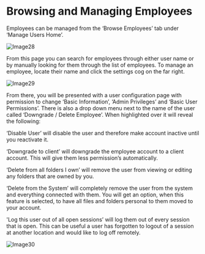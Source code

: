 # Browsing and Managing Employees

Employees can be managed from the ‘Browse Employees’ tab under ‘Manage Users Home’.

![Image28](https://github.com/richgukfast/docs.ukfast.co.uk/blob/master/source/fastdrive/files/Image28.png)

From this page you can search for employees through either user name or by manually looking for them through the list of employees. To manage an employee, locate their name and click the settings cog on the far right.

![Image29](https://github.com/richgukfast/docs.ukfast.co.uk/blob/master/source/fastdrive/files/Image29.png)

From there, you will be presented with a user configuration page with permission to change ‘Basic Information’, ‘Admin Privileges’ and ‘Basic User Permissions’. There is also a drop down menu next to the name of the user called ‘Downgrade / Delete Employee’. When highlighted over it will reveal the following:

‘Disable User’ will disable the user and therefore make account inactive until you reactivate it.

‘Downgrade to client’ will downgrade the employee account to a client account. This will give them less permission’s automatically.

‘Delete from all folders I own’ will remove the user from viewing or editing any folders that are owned by you.

‘Delete from the System’ will completely remove the user from the system and everything connected with them. You will get an option, when this feature is selected, to have all files and folders personal to them moved to your account.

'Log this user out of all open sessions’ will log them out of every session that is open. This can be useful a user has forgotten to logout of a session at another location and would like to log off remotely.

![Image30](https://github.com/richgukfast/docs.ukfast.co.uk/blob/master/source/fastdrive/files/Image30.png)
